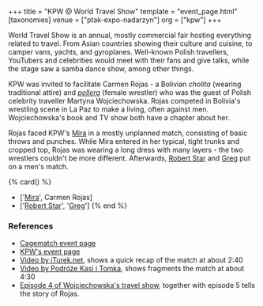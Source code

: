 +++
title = "KPW @ World Travel Show"
template = "event_page.html"
[taxonomies]
venue = ["ptak-expo-nadarzyn"]
org = ["kpw"]
+++

World Travel Show is an annual, mostly commercial fair hosting everything related to travel.
From Asian countries showing their culture and cuisine, to camper vans, yachts, and gyroplanes. Well-known Polish travellers, YouTubers and celebrities would meet with their fans and give talks, while the stage saw a samba dance show, among other things.

KPW was invited to facilitate Carmen Rojas - a Bolivian _cholita_ (wearing traditional attire) and [_pollera_][cholitas-guardian] (female wrestler) who was the guest of Polish celebrity traveller Martyna Wojciechowska. Rojas competed in Bolivia's wrestling scene in La Paz to make a living, often against men. Wojciechowska's book and TV show both have a chapter about her.

Rojas faced KPW's [Mira](@/w/mira.md) in a mostly unplanned match, consisting of basic throws and punches. While Mira entered in her typical, tight trunks and cropped top, Rojas was wearing a long dress with many layers - the two wrestlers couldn't be more different. Afterwards, [Robert Star](@/w/robert-star.md) and [Greg](@/w/greg.md) put on a men's match.

{% card() %}
- ['[Mira](@/w/mira.md)', Carmen Rojas]
- ['[Robert Star](@/w/robert-star.md)', '[Greg](@/w/greg.md)']
{% end %}

### References

* [Cagematch event page](https://www.cagematch.net/?id=1&nr=188297)
* [KPW's event page](https://kpwrestling.pl/events/world-travel-show/)
* [Video by iTurek.net](https://www.youtube.com/watch?v=2ysJJVT4B90), shows a quick recap of the match at about 2:40
* [Video by Podróże Kasi i Tomka](https://www.youtube.com/watch?v=roqqL8ru1ko), shows fragments the match at about 4:30
* [Episode 4 of Wojciechowska's travel show](https://player.pl/programy-online/kobieta-na-krancu-swiata-odcinki,87/odcinek-4,S01E04,1435), together with episode 5 tells the story of Rojas.

[cholitas-guardian]: https://www.theguardian.com/world/gallery/2018/feb/22/rise-bolivia-indigenous-cholitas-in-pictures
